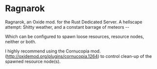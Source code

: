 # Ragnarok

Ragnarok, an Oxide mod. for the Rust Dedicated Server. A hellscape attempt: Shitty weather, and a constant barrage of meteors --

Which can be configured to spawn loose resources, resource nodes, neither or both.

I highly recommend using the Cornucopia mod. (http://oxidemod.org/plugins/cornucopia.1264) to control clean-up of the spawned resource node(s).
